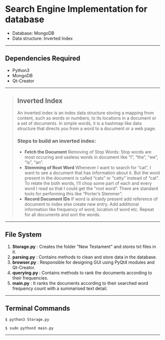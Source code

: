 # Search Engine Implementation for database
* Database: MongoDB
* Data structure: Inverted Index
-------------------------------------------
## Dependencies Required
* Python3
* MongoDB
* Qt-Creator 
-----------------------------------------------
> ## Inverted Index
> An inverted index is an index data structure storing a mapping from content, such as words or numbers, to its locations in a document or a set of documents. In simple words, it is a hashmap like  data structure that directs you from a word to a document or a web page.
> ### Steps to build an inverted index:
>   * **Fetch the Document**
Removing of Stop Words: Stop words are most occuring and useless words in document like “I”, “the”, “we”, “is”, “an”.
> * **Stemming of Root Word**
Whenever I want to search for “cat”, I want to see a document that has information about it. But the word present in the document is called “cats” or “catty” instead of “cat”. To relate the both words, I’ll chop some part of each and every word I read so that I could get the “root word”. There are standard tools for performing this like “Porter’s Stemmer”.
> * **Record Document IDs**
If word is already present add reference of document to index else create new entry. Add additional information like frequency of word, location of word etc.
Repeat for all documents and sort the words.

--------------------------------------------
## File System
1. **Storage.py** : Creates the folder "New Testament" and stores txt files in it.
2. **parsing.py** : Contains methods to clean and store data in the database.
3. **browser.py** : Responsible for designing GUI using PyQt4 modules and Qt-Creator.
4. **querying.py** : Contains methods to rank the documents according to their frequencies.
5. **main.py** : It ranks the documents according to their searched word frequency count with a summarised text detail.
-----------------------------------------------
## Terminal Commands
```
$ python3 Storage.py

$ sudo python3 main.py
```
-------------------------------------------------
